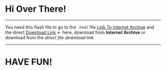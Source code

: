 # Hi Over There!
***
You need this flash file to go to the `.html` file [Link To Internet Archive](https://archive.org/details/flash_picosschool)
 and the direct [Download Link](https://dn721909.ca.archive.org/0/items/flash_picosschool/flash_picosschool.swf) ← here, download from **Internet Archive** or download from the *direct file
download link*
***
# HAVE FUN!
